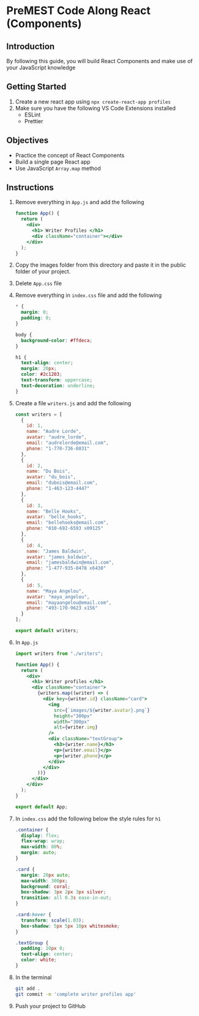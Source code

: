 # PreMEST Code Along React (Components)

## Introduction

By following this guide, you will build React Components and make use of your JavaScript knowledge

## Getting Started

1. Create a new react app using `npx create-react-app profiles`
2. Make sure you have the following VS Code Extensions installed
   - ESLint
   - Prettier

## Objectives

- Practice the concept of React Components
- Build a single page React app
- Use JavaScript `Array.map` method

## Instructions

1. Remove everything in `App.js` and add the following

   ```jsx
   function App() {
     return (
       <div>
         <h1> Writer Profiles </h1>
         <div className="container"></div>
       </div>
     );
   }
   ```

2. Copy the images folder from this directory and paste it in the public folder of your project.

3. Delete `App.css` file

4. Remove everything in `index.css` file and add the following

   ```css
   * {
     margin: 0;
     padding: 0;
   }

   body {
     background-color: #ffdeca;
   }

   h1 {
     text-align: center;
     margin: 20px;
     color: #2c1203;
     text-transform: uppercase;
     text-decoration: underline;
   }
   ```

5. Create a file `writers.js` and add the following

   ```js
   const writers = [
     {
       id: 1,
       name: "Audre Lorde",
       avatar: "audre_lorde",
       email: "audrelorde@email.com",
       phone: "1-770-736-8031"
     },
     {
       id: 2,
       name: "Du Bois",
       avatar: "du_bois",
       email: "dubois@email.com",
       phone: "1-463-123-4447"
     },
     {
       id: 3,
       name: "Belle Hooks",
       avatar: "belle_hooks",
       email: "bellehooks@email.com",
       phone: "010-692-6593 x09125"
     },
     {
       id: 4,
       name: "James Baldwin",
       avatar: "james_baldwin",
       email: "jamesbaldwin@email.com",
       phone: "1-477-935-8478 x6430"
     },
     {
       id: 5,
       name: "Maya Angelou",
       avatar: "maya_angelou",
       email: "mayaangelou@email.com",
       phone: "493-170-9623 x156"
     }
   ];

   export default writers;
   ```

6. In `App.js`

   ```jsx
   import writers from "./writers";

   function App() {
     return (
       <div>
         <h1> Writer profiles </h1>
         <div className="container">
           {writers.map((writer) => (
             <div key={writer.id} className="card">
               <img
                 src={`images/${writer.avatar}.png`}
                 height="300px"
                 width="300px"
                 alt={writer.img}
               />
               <div className="textGroup">
                 <h3>{writer.name}</h3>
                 <p>{writer.email}</p>
                 <p>{writer.phone}</p>
               </div>
             </div>
           ))}
         </div>
       </div>
     );
   }

   export default App;
   ```

7. In `index.css` add the following below the style rules for `h1`

   ```css
   .container {
     display: flex;
     flex-wrap: wrap;
     max-width: 80%;
     margin: auto;
   }

   .card {
     margin: 20px auto;
     max-width: 300px;
     background: coral;
     box-shadow: 3px 2px 3px silver;
     transition: all 0.3s ease-in-out;
   }

   .card:hover {
     transform: scale(1.03);
     box-shadow: 5px 5px 10px whitesmoke;
   }

   .textGroup {
     padding: 10px 0;
     text-align: center;
     color: white;
   }
   ```

8. In the terminal

   ```bash
   git add .
   git commit -m 'complete writer profiles app'
   ```

9. Push your project to GitHub
